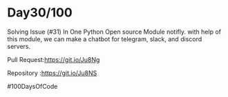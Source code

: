 # Day30/100



Solving Issue (#31) In One Python Open source Module notifly. with help of this module, we can make a chatbot for telegram, slack, and discord servers.



Pull Request:https://git.io/Ju8Ng



Repository :https://git.io/Ju8NS



#100DaysOfCode
